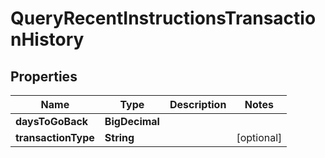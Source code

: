 

# QueryRecentInstructionsTransactionHistory


## Properties

| Name | Type | Description | Notes |
|------------ | ------------- | ------------- | -------------|
|**daysToGoBack** | **BigDecimal** |  |  |
|**transactionType** | **String** |  |  [optional] |



